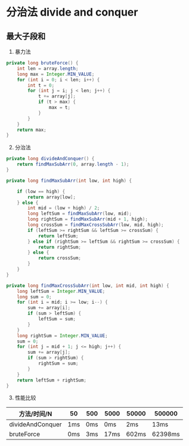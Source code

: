 # 分治法 divide and conquer
## 最大子段和
1. 暴力法
```java
private long bruteForce() {
    int len = array.length;
    long max = Integer.MIN_VALUE;
    for (int i = 0; i < len; i++) {
        int t = 0;
        for (int j = i; j < len; j++) {
            t += array[j];
            if (t > max) {
                max = t;
            }
        }
    }
    return max;
}
```
2. 分治法
```java
private long divideAndConquer() {
    return findMaxSubArr(0, array.length - 1);
}

private long findMaxSubArr(int low, int high) {

    if (low == high) {
        return array[low];
    } else {
        int mid = (low + high) / 2;
        long leftSum = findMaxSubArr(low, mid);
        long rightSum = findMaxSubArr(mid + 1, high);
        long crossSum = findMaxCrossSubArr(low, mid, high);
        if (leftSum >= rightSum && leftSum >= crossSum) {
            return leftSum;
        } else if (rightSum >= leftSum && rightSum >= crossSum) {
            return rightSum;
        } else {
            return crossSum;
        }
    }
}

private long findMaxCrossSubArr(int low, int mid, int high) {
    long leftSum = Integer.MIN_VALUE;
    long sum = 0;
    for (int i = mid; i >= low; i--) {
        sum += array[i];
        if (sum > leftSum) {
            leftSum = sum;
        }
    }
    long rightSum = Integer.MIN_VALUE;
    sum = 0;
    for (int j = mid + 1; j <= high; j++) {
        sum += array[j];
        if (sum > rightSum) {
            rightSum = sum;
        }
    }
    return leftSum + rightSum;
}
```
3. 性能比较

方法/时间/N | 50 | 500 | 5000 | 50000 | 500000 | 
--------- | --------- | --------- | --------- | --------- | --------- | 
divideAndConquer | 1ms | 0ms | 0ms | 2ms | 13ms | 
bruteForce | 0ms | 3ms | 17ms | 602ms | 62398ms | 

 
